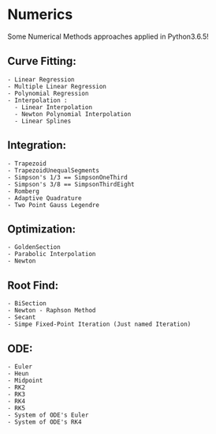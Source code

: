 # Numerics
Some Numerical Methods approaches applied in Python3.6.5! 

## Curve Fitting: 
    - Linear Regression
    - Multiple Linear Regression
    - Polynomial Regression
    - Interpolation : 
      - Linear Interpolation
      - Newton Polynomial Interpolation
      - Linear Splines
      
## Integration:
    - Trapezoid
    - TrapezoidUnequalSegments
    - Simpson's 1/3 == SimpsonOneThird
    - Simpson's 3/8 == SimpsonThirdEight
    - Romberg
    - Adaptive Quadrature
    - Two Point Gauss Legendre

## Optimization:
    - GoldenSection
    - Parabolic Interpolation
    - Newton

## Root Find:
    - BiSection
    - Newton - Raphson Method
    - Secant 
    - Simpe Fixed-Point Iteration (Just named Iteration)

## ODE:
    - Euler
    - Heun
    - Midpoint
    - RK2
    - RK3
    - RK4
    - RK5
    - System of ODE's Euler
    - System of ODE's RK4
